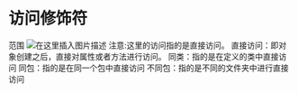 ﻿# 访问修饰符
范围
![在这里插入图片描述](https://img-blog.csdnimg.cn/a4a0471b496749dba00a26050ed3f4c3.png?x-oss-process=image/watermark,type_ZHJvaWRzYW5zZmFsbGJhY2s,shadow_50,text_Q1NETiBATkpVU1RaSkM=,size_20,color_FFFFFF,t_70,g_se,x_16)
注意:这里的访问指的是直接访问。
直接访问：即对象创建之后，直接对属性或者方法进行访问。
同类：指的是在定义的类中直接访问
同包：指的是在同一个包中直接访问
不同包：指的是不同的文件夹中进行直接访问
